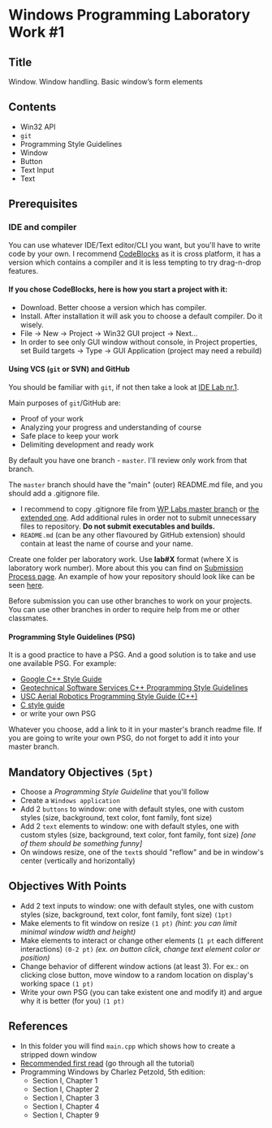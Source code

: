 # Windows Programming Laboratory Work #1

## Title

Window. Window handling. Basic window’s form elements

## Contents

* Win32 API
* `git`
* Programming Style Guidelines
* Window
* Button
* Text Input
* Text

## Prerequisites

### IDE and compiler
You can use whatever IDE/Text editor/CLI you want, but you'll have to write code by your own.
I recommend [CodeBlocks](http://www.codeblocks.org/) as it is cross platform, it has a version which contains a compiler and it is less tempting to try drag-n-drop features.

#### If you chose CodeBlocks, here is how you start a project with it:

* Download. Better choose a version which has compiler.
* Install. After installation it will ask you to choose a default compiler. Do it wisely.
* File -> New -> Project -> Win32 GUI project -> Next...
* In order to see only GUI window without console, in Project properties, set Build targets -> Type -> GUI Application (project may need a rebuild)

#### Using VCS (`git` or SVN) and GitHub
You should be familiar with `git`, if not then take a look at [IDE Lab nr.1](https://github.com/TUM-FAF/IDE/blob/master/MIDPS_LAB_1.md).

Main purposes of `git`/GitHub are:
* Proof of your work
* Analyzing your progress and understanding of course
* Safe place to keep your work
* Delimiting development and ready work

By default you have one branch - `master`. I'll review only work from that branch.

The `master` branch should have the "main" (outer) README.md file, and you should add a .gitignore file.
* I recommend to copy .gitignore file from [WP Labs master branch](https://github.com/TUM-FAF/WP) or [the extended one](https://github.com/dlfcn-win32/dlfcn-win32/blob/master/.gitignore). Add additional rules in order not to submit unnecessary files to repository. **Do not submit executables and builds.**
* `README.md` (can be any other flavoured by GitHub extension) should contain at least the name of course and your name.

Create one folder per laboratory work. Use **lab#X** format (where X is laboratory work number). More about this you can find on [Submission Process page](https://github.com/TUM-FAF/WP/wiki/Submission-Process). An example of how your repository should look like can be seen [here](https://github.com/TUM-FAF/FAF-121-Istratii-Andrei/).

Before submission you can use other branches to work on your projects. You can use other branches in order to require help from me or other classmates.

#### Programming Style Guidelines (PSG)
It is a good practice to have a PSG. And a good solution is to take and use one available PSG.
For example:
* [Google C++ Style Guide](https://google.github.io/styleguide/cppguide.html)
* [Geotechnical Software Services C++ Programming Style Guidelines](http://geosoft.no/development/cppstyle.html)
* [USC Aerial Robotics Programming Style Guide (C++)](https://github.com/uscrs-art/uscrs-art/wiki)
* [C style guide](https://github.com/nickbjohnson4224/rhombus/wiki/C-style-guide)
* or write your own PSG

Whatever you choose, add a link to it in your master's branch readme file.
If you are going to write your own PSG, do not forget to add it into your master branch.

## Mandatory Objectives `(5pt)`

* Choose a _Programming Style Guideline_ that you'll follow
* Create a `Windows application`
* Add 2 `buttons` to window: one with default styles, one with custom styles (size, background, text color, font family, font size)
* Add 2 `text` elements to window: one with default styles, one with custom styles (size, background, text color, font family, font size) *[one of them should be something funny]*
* On windows resize, one of the `text`s should "reflow" and be in window's center (vertically and horizontally)

## Objectives With Points

* Add 2 text inputs to window: one with default styles, one with custom styles (size, background, text color, font family, font size) `(1pt)`
* Make elements to fit window on resize `(1 pt)`
_(hint: you can limit minimal window width and height)_
* Make elements to interact or change other elements (`1 pt` each different interactions) `(0-2 pt)` _(ex. on button click, change text element color or position)_
* Change behavior of different window actions (at least 3). For ex.: on clicking close button, move window to a random location on display's working space `(1 pt)`
* Write your own PSG (you can take existent one and modify it) and argue why it is better (for you) `(1 pt)`

## References
* In this folder you will find `main.cpp` which shows how to create a stripped down window
* [Recommended first read](http://www.winprog.org/tutorial/start.html) (go through all the tutorial)
* Programming Windows by Charlez Petzold, 5th edition:
  * Section I, Chapter 1
  * Section I, Chapter 2
  * Section I, Chapter 3
  * Section I, Chapter 4
  * Section I, Chapter 9
